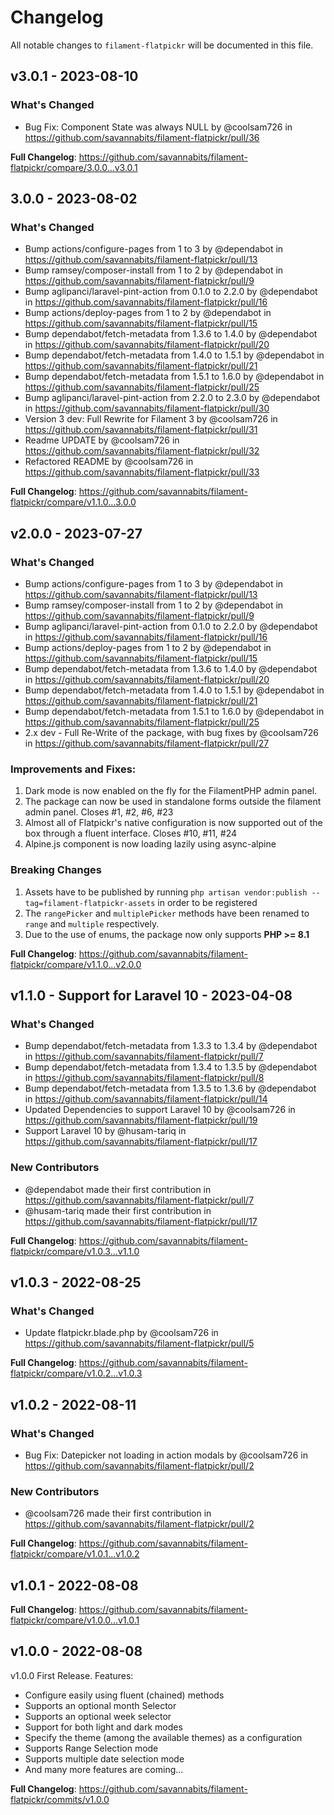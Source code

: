# Changelog

All notable changes to `filament-flatpickr` will be documented in this file.

## v3.0.1 - 2023-08-10

### What's Changed

- Bug Fix: Component State was always NULL by @coolsam726 in https://github.com/savannabits/filament-flatpickr/pull/36

**Full Changelog**: https://github.com/savannabits/filament-flatpickr/compare/3.0.0...v3.0.1

## 3.0.0 - 2023-08-02

### What's Changed

- Bump actions/configure-pages from 1 to 3 by @dependabot in https://github.com/savannabits/filament-flatpickr/pull/13
- Bump ramsey/composer-install from 1 to 2 by @dependabot in https://github.com/savannabits/filament-flatpickr/pull/9
- Bump aglipanci/laravel-pint-action from 0.1.0 to 2.2.0 by @dependabot in https://github.com/savannabits/filament-flatpickr/pull/16
- Bump actions/deploy-pages from 1 to 2 by @dependabot in https://github.com/savannabits/filament-flatpickr/pull/15
- Bump dependabot/fetch-metadata from 1.3.6 to 1.4.0 by @dependabot in https://github.com/savannabits/filament-flatpickr/pull/20
- Bump dependabot/fetch-metadata from 1.4.0 to 1.5.1 by @dependabot in https://github.com/savannabits/filament-flatpickr/pull/21
- Bump dependabot/fetch-metadata from 1.5.1 to 1.6.0 by @dependabot in https://github.com/savannabits/filament-flatpickr/pull/25
- Bump aglipanci/laravel-pint-action from 2.2.0 to 2.3.0 by @dependabot in https://github.com/savannabits/filament-flatpickr/pull/30
- Version 3 dev: Full Rewrite for Filament 3 by @coolsam726 in https://github.com/savannabits/filament-flatpickr/pull/31
- Readme UPDATE by @coolsam726 in https://github.com/savannabits/filament-flatpickr/pull/32
- Refactored README by @coolsam726 in https://github.com/savannabits/filament-flatpickr/pull/33

**Full Changelog**: https://github.com/savannabits/filament-flatpickr/compare/v1.1.0...3.0.0

## v2.0.0 - 2023-07-27

### What's Changed

- Bump actions/configure-pages from 1 to 3 by @dependabot in https://github.com/savannabits/filament-flatpickr/pull/13
- Bump ramsey/composer-install from 1 to 2 by @dependabot in https://github.com/savannabits/filament-flatpickr/pull/9
- Bump aglipanci/laravel-pint-action from 0.1.0 to 2.2.0 by @dependabot in https://github.com/savannabits/filament-flatpickr/pull/16
- Bump actions/deploy-pages from 1 to 2 by @dependabot in https://github.com/savannabits/filament-flatpickr/pull/15
- Bump dependabot/fetch-metadata from 1.3.6 to 1.4.0 by @dependabot in https://github.com/savannabits/filament-flatpickr/pull/20
- Bump dependabot/fetch-metadata from 1.4.0 to 1.5.1 by @dependabot in https://github.com/savannabits/filament-flatpickr/pull/21
- Bump dependabot/fetch-metadata from 1.5.1 to 1.6.0 by @dependabot in https://github.com/savannabits/filament-flatpickr/pull/25
- 2.x dev - Full Re-Write of the package, with bug fixes by @coolsam726 in https://github.com/savannabits/filament-flatpickr/pull/27

### Improvements and Fixes:

1. Dark mode is now enabled on the fly for the FilamentPHP admin panel.
2. The package can now be used in standalone forms outside the filament admin panel. Closes #1, #2, #6, #23
3. Almost all of Flatpickr's native configuration is now supported out of the box through a fluent interface. Closes #10, #11, #24
4. Alpine.js component is now loading lazily using async-alpine

### Breaking Changes

1. Assets have to be published by running `php artisan vendor:publish --tag=filament-flatpickr-assets` in order to be registered
2. The `rangePicker` and `multiplePicker` methods have been renamed to `range` and `multiple` respectively.
3. Due to the use of enums, the package now only supports **PHP >= 8.1**

**Full Changelog**: https://github.com/savannabits/filament-flatpickr/compare/v1.1.0...v2.0.0

## v1.1.0 - Support for Laravel 10 - 2023-04-08

### What's Changed

- Bump dependabot/fetch-metadata from 1.3.3 to 1.3.4 by @dependabot in https://github.com/savannabits/filament-flatpickr/pull/7
- Bump dependabot/fetch-metadata from 1.3.4 to 1.3.5 by @dependabot in https://github.com/savannabits/filament-flatpickr/pull/8
- Bump dependabot/fetch-metadata from 1.3.5 to 1.3.6 by @dependabot in https://github.com/savannabits/filament-flatpickr/pull/14
- Updated Dependencies to support Laravel 10 by @coolsam726 in https://github.com/savannabits/filament-flatpickr/pull/19
- Support Laravel 10 by @husam-tariq in https://github.com/savannabits/filament-flatpickr/pull/17

### New Contributors

- @dependabot made their first contribution in https://github.com/savannabits/filament-flatpickr/pull/7
- @husam-tariq made their first contribution in https://github.com/savannabits/filament-flatpickr/pull/17

**Full Changelog**: https://github.com/savannabits/filament-flatpickr/compare/v1.0.3...v1.1.0

## v1.0.3 - 2022-08-25

### What's Changed

- Update flatpickr.blade.php by @coolsam726 in https://github.com/savannabits/filament-flatpickr/pull/5

**Full Changelog**: https://github.com/savannabits/filament-flatpickr/compare/v1.0.2...v1.0.3

## v1.0.2 - 2022-08-11

### What's Changed

- Bug Fix: Datepicker not loading in action modals by @coolsam726 in https://github.com/savannabits/filament-flatpickr/pull/2

### New Contributors

- @coolsam726 made their first contribution in https://github.com/savannabits/filament-flatpickr/pull/2

**Full Changelog**: https://github.com/savannabits/filament-flatpickr/compare/v1.0.1...v1.0.2

## v1.0.1 - 2022-08-08

**Full Changelog**: https://github.com/savannabits/filament-flatpickr/compare/v1.0.0...v1.0.1

## v1.0.0 - 2022-08-08

v1.0.0
First Release. Features:

- Configure easily using fluent (chained) methods
- Supports an optional month Selector
- Supports an optional week selector
- Support for both light and dark modes
- Specify the theme (among the available themes) as a configuration
- Supports Range Selection mode
- Supports multiple date selection mode
- And many more features are coming...

**Full Changelog**: https://github.com/savannabits/filament-flatpickr/commits/v1.0.0

